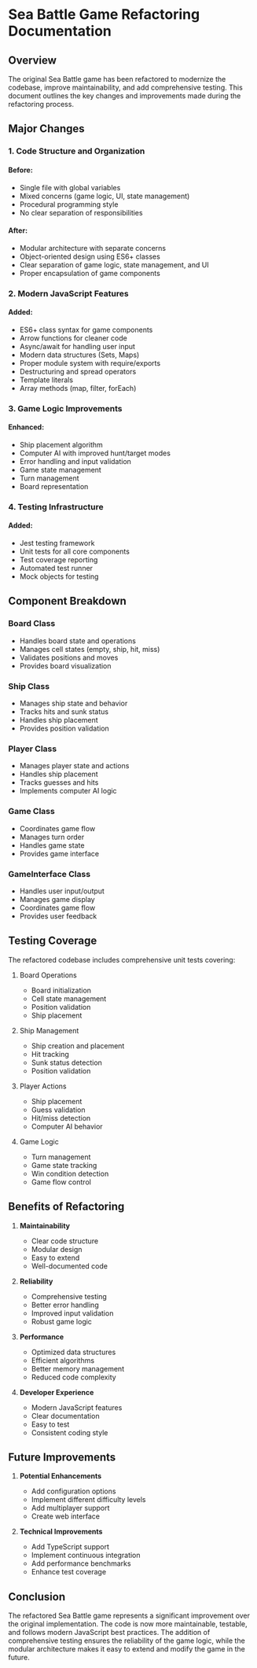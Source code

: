# Sea Battle Game Refactoring Documentation

## Overview

The original Sea Battle game has been refactored to modernize the codebase, improve maintainability, and add comprehensive testing. This document outlines the key changes and improvements made during the refactoring process.

## Major Changes

### 1. Code Structure and Organization

#### Before:

- Single file with global variables
- Mixed concerns (game logic, UI, state management)
- Procedural programming style
- No clear separation of responsibilities

#### After:

- Modular architecture with separate concerns
- Object-oriented design using ES6+ classes
- Clear separation of game logic, state management, and UI
- Proper encapsulation of game components

### 2. Modern JavaScript Features

#### Added:

- ES6+ class syntax for game components
- Arrow functions for cleaner code
- Async/await for handling user input
- Modern data structures (Sets, Maps)
- Proper module system with require/exports
- Destructuring and spread operators
- Template literals
- Array methods (map, filter, forEach)

### 3. Game Logic Improvements

#### Enhanced:

- Ship placement algorithm
- Computer AI with improved hunt/target modes
- Error handling and input validation
- Game state management
- Turn management
- Board representation

### 4. Testing Infrastructure

#### Added:

- Jest testing framework
- Unit tests for all core components
- Test coverage reporting
- Automated test runner
- Mock objects for testing

## Component Breakdown

### Board Class

- Handles board state and operations
- Manages cell states (empty, ship, hit, miss)
- Validates positions and moves
- Provides board visualization

### Ship Class

- Manages ship state and behavior
- Tracks hits and sunk status
- Handles ship placement
- Provides position validation

### Player Class

- Manages player state and actions
- Handles ship placement
- Tracks guesses and hits
- Implements computer AI logic

### Game Class

- Coordinates game flow
- Manages turn order
- Handles game state
- Provides game interface

### GameInterface Class

- Handles user input/output
- Manages game display
- Coordinates game flow
- Provides user feedback

## Testing Coverage

The refactored codebase includes comprehensive unit tests covering:

1. Board Operations

   - Board initialization
   - Cell state management
   - Position validation
   - Ship placement

2. Ship Management

   - Ship creation and placement
   - Hit tracking
   - Sunk status detection
   - Position validation

3. Player Actions

   - Ship placement
   - Guess validation
   - Hit/miss detection
   - Computer AI behavior

4. Game Logic
   - Turn management
   - Game state tracking
   - Win condition detection
   - Game flow control

## Benefits of Refactoring

1. **Maintainability**

   - Clear code structure
   - Modular design
   - Easy to extend
   - Well-documented code

2. **Reliability**

   - Comprehensive testing
   - Better error handling
   - Improved input validation
   - Robust game logic

3. **Performance**

   - Optimized data structures
   - Efficient algorithms
   - Better memory management
   - Reduced code complexity

4. **Developer Experience**
   - Modern JavaScript features
   - Clear documentation
   - Easy to test
   - Consistent coding style

## Future Improvements

1. **Potential Enhancements**

   - Add configuration options
   - Implement different difficulty levels
   - Add multiplayer support
   - Create web interface

2. **Technical Improvements**
   - Add TypeScript support
   - Implement continuous integration
   - Add performance benchmarks
   - Enhance test coverage

## Conclusion

The refactored Sea Battle game represents a significant improvement over the original implementation. The code is now more maintainable, testable, and follows modern JavaScript best practices. The addition of comprehensive testing ensures the reliability of the game logic, while the modular architecture makes it easy to extend and modify the game in the future.
